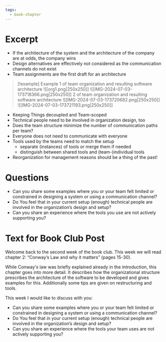 ```yaml
---
tags:
  - book-chapter
---
```

# Excerpt

- If the architecture of the system and the architecture of the company are at odds, the company wins
- Design alternatives are effectively not considered as the communication channels do not exist
- Team assignments are the first draft for an architecture

> [!example] Example 1 of team organization and resulting software architecture
> ![[org1.png|250x250]] ![[IMG-2024-07-03-173718366.png|250x250]]
[](IMG-2024-07-03-173716646.png) 2 of team organization and resulting software architecture
> ![[IMG-2024-07-03-173720682.png|250x250]] ![[IMG-2024-07-03-173721193.png|250x250]]

- Keeping Things decoupled and Team-scoped
- Technical people need to be involved in organization design, too
- Does the team structure minimize the number of communication paths per team?
- Everyone does not need to communicate with everyone
- Tools used by the teams need to match the setup
    - separate (instances) of tools or merge them if needed
    - distinguish between shared tools and (team-)individual tools
- Reorganization for management reasons should be a thing of the past!

# Questions

- Can you share some examples where you or your team felt limited or constrained in designing a system or using a communication channel?
- Do You feel that in your current setup (enough) technical people are involved in the organization’s design and setup?
- Can you share an experience where the tools you use are not actively supporting you?

# Text for Book Club Post

Welcome back to the second week of the book club. This week we will read chapter 2: “Conway’s Law and why it matters” (pages 15-30).

While Conway's law was briefly explained already in the introduction, this chapter goes into more detail. It describes how the organizational structure prescribes the architecture of the software to be developed and gives examples for this. Additionally some tips are given on restructuring and tools.

This week I would like to discuss with you:

- Can you share some examples where you or your team felt limited or constrained in designing a system or using a communication channel?
- Do You feel that in your current setup (enough) technical people are involved in the organization’s design and setup?
- Can you share an experience where the tools your team uses are not actively supporting you?
